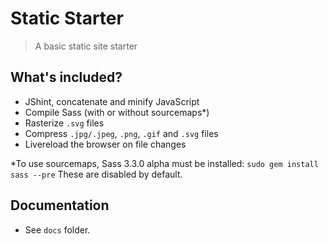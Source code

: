 # Static Starter
> A basic static site starter

## What's included?
- JShint, concatenate and minify JavaScript
- Compile Sass (with or without sourcemaps*)
- Rasterize `.svg` files
- Compress `.jpg/.jpeg`, `.png`, `.gif` and `.svg` files
- Livereload the browser on file changes

*To use sourcemaps, Sass 3.3.0 alpha must be installed: `sudo gem install sass --pre` These are disabled by default.

## Documentation
- See `docs` folder.
